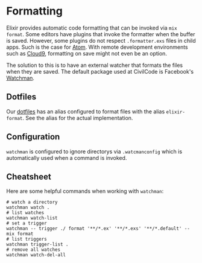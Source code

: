 # Formatting

Elixir provides automatic code formatting that can be invoked via `mix format`. Some editors
have plugins that invoke the formatter when the buffer is saved. However, some plugins do
not respect `.formatter.exs` files in child apps. Such is the case for [Atom](https://github.com/rgreenjr/atom-elixir-formatter/issues/19). With remote development
environments such as [Cloud9](https://aws.amazon.com/cloud9/), formatting on save might not even
be an option.

The solution to this is to have an external watcher that formats the files when they are saved. The
default package used at CivilCode is Facebook's [Watchman](https://facebook.github.io/watchman/).

## Dotfiles

Our [dotfiles](https://github.com/civilcode/dotfiles) has an alias configured to format files
with the alias `elixir-format`. See the alias for the actual implementation.

## Configuration

`watchman` is configured to ignore directorys via `.watcmanconfig` which is automatically used when
a command is invoked.

## Cheatsheet

Here are some helpful commands when working with `watchman`:

    # watch a directory
    watchman watch .
    # list watches
    watchman watch-list
    # set a trigger
    watchman -- trigger ./ format '**/*.ex' '**/*.exs' '**/*.default' -- mix format
    # list triggers
    watchman trigger-list .
    # remove all watches
    watchman watch-del-all
